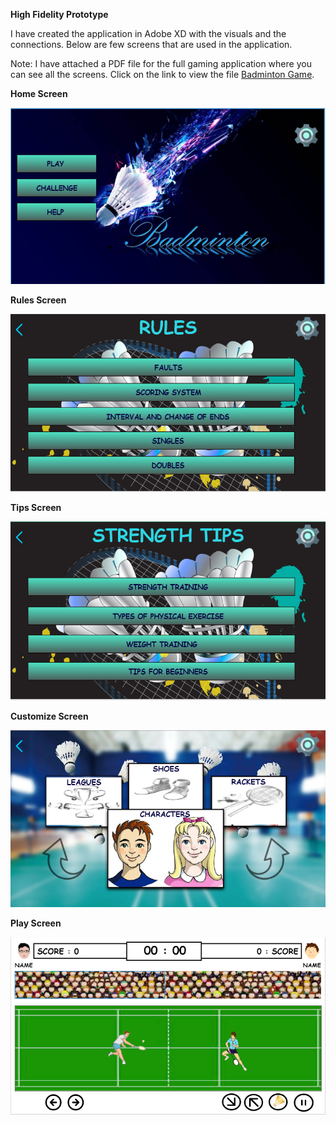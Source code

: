 **High Fidelity Prototype**

I have created the application in Adobe XD with the visuals and the connections. Below are few screens that are used in the application. 

Note: I have attached a PDF file for the full gaming application where you can see all the screens. Click on the link to view the file 
<a href="working-mock/Badminton Game.pdf">Badminton Game</a>.


**Home Screen**

<img src="mock-images/Home.PNG">


**Rules Screen**

<img src="mock-images/Rules.PNG">

**Tips Screen**

<img src="mock-images/Tips.PNG">

**Customize Screen**

<img src="mock-images/Customize.PNG">

**Play Screen**

<img src="mock-images/Play.PNG">
